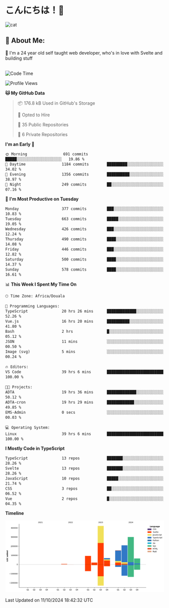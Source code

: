 

# こんにちは！🙂  
![cat](https://github.com/michaelnji/michaelnji/assets/73862378/606e99e9-2c18-4853-8722-991e4af8eae6)

## 💫 About Me:
🙂 I'm a 24 year old self taught web developer, who's in love with Svelte and building stuff <br><br>

<!--START_SECTION:waka-->
![Code Time](http://img.shields.io/badge/Code%20Time-1%2C135%20hrs%2059%20mins-blue)

![Profile Views](http://img.shields.io/badge/Profile%20Views-2-blue)

**🐱 My GitHub Data** 

> 📦 176.8 kB Used in GitHub's Storage 
 > 
> 💼 Opted to Hire
 > 
> 📜 35 Public Repositories 
 > 
> 🔑 6 Private Repositories 
 > 
**I'm an Early 🐤** 

```text
🌞 Morning                691 commits         █████░░░░░░░░░░░░░░░░░░░░   19.86 % 
🌆 Daytime                1184 commits        █████████░░░░░░░░░░░░░░░░   34.02 % 
🌃 Evening                1356 commits        ██████████░░░░░░░░░░░░░░░   38.97 % 
🌙 Night                  249 commits         ██░░░░░░░░░░░░░░░░░░░░░░░   07.16 % 
```
📅 **I'm Most Productive on Tuesday** 

```text
Monday                   377 commits         ███░░░░░░░░░░░░░░░░░░░░░░   10.83 % 
Tuesday                  663 commits         █████░░░░░░░░░░░░░░░░░░░░   19.05 % 
Wednesday                426 commits         ███░░░░░░░░░░░░░░░░░░░░░░   12.24 % 
Thursday                 490 commits         ████░░░░░░░░░░░░░░░░░░░░░   14.08 % 
Friday                   446 commits         ███░░░░░░░░░░░░░░░░░░░░░░   12.82 % 
Saturday                 500 commits         ████░░░░░░░░░░░░░░░░░░░░░   14.37 % 
Sunday                   578 commits         ████░░░░░░░░░░░░░░░░░░░░░   16.61 % 
```


📊 **This Week I Spent My Time On** 

```text
🕑︎ Time Zone: Africa/Douala

💬 Programming Languages: 
TypeScript               20 hrs 26 mins      █████████████░░░░░░░░░░░░   52.26 % 
Vue.js                   16 hrs 20 mins      ██████████░░░░░░░░░░░░░░░   41.80 % 
Bash                     2 hrs               █░░░░░░░░░░░░░░░░░░░░░░░░   05.12 % 
JSON                     11 mins             ░░░░░░░░░░░░░░░░░░░░░░░░░   00.50 % 
Image (svg)              5 mins              ░░░░░░░░░░░░░░░░░░░░░░░░░   00.24 % 

🔥 Editors: 
VS Code                  39 hrs 6 mins       █████████████████████████   100.00 % 

🐱‍💻 Projects: 
ADTA                     19 hrs 36 mins      █████████████░░░░░░░░░░░░   50.12 % 
ADTA-cron                19 hrs 29 mins      ████████████░░░░░░░░░░░░░   49.85 % 
EMS-Admin                0 secs              ░░░░░░░░░░░░░░░░░░░░░░░░░   00.03 % 

💻 Operating System: 
Linux                    39 hrs 6 mins       █████████████████████████   100.00 % 
```

**I Mostly Code in TypeScript** 

```text
TypeScript               13 repos            ███████░░░░░░░░░░░░░░░░░░   28.26 % 
Svelte                   13 repos            ███████░░░░░░░░░░░░░░░░░░   28.26 % 
JavaScript               10 repos            █████░░░░░░░░░░░░░░░░░░░░   21.74 % 
CSS                      3 repos             ██░░░░░░░░░░░░░░░░░░░░░░░   06.52 % 
Vue                      2 repos             █░░░░░░░░░░░░░░░░░░░░░░░░   04.35 % 
```



**Timeline**

![Lines of Code chart](https://raw.githubusercontent.com/michaelnji/michaelnji/main/assets/bar_graph.png)


 Last Updated on 11/10/2024 18:42:32 UTC
<!--END_SECTION:waka-->
